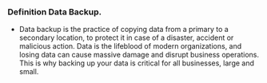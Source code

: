 

### Definition Data Backup.

+ Data backup is the practice of copying data from a primary to a secondary location, to protect it in case of a disaster, accident or malicious action. Data is the lifeblood of modern organizations, and losing data can cause massive damage and disrupt business operations. This is why backing up your data is critical for all businesses, large and small.
